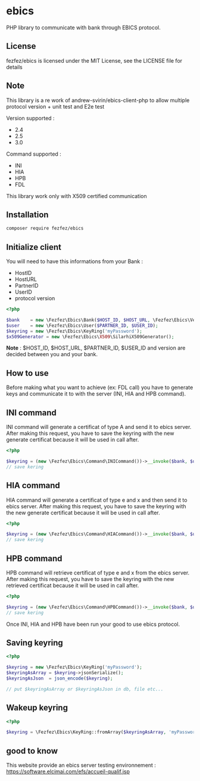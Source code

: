 # ebics

PHP library to communicate with bank through EBICS protocol.

## License
fezfez/ebics is licensed under the MIT License, see the LICENSE file for details

## Note
This library is a re work of andrew-svirin/ebics-client-php to allow multiple protocol version + unit test and E2e test

Version supported :

- 2.4
- 2.5
- 3.0

Command supported :

- INI
- HIA
- HPB
- FDL

This library work only with X509 certified communication

## Installation
```bash
composer require fezfez/ebics
```


## Initialize client

You will need to have this informations from your Bank : 

- HostID
- HostURL
- PartnerID
- UserID
- protocol version

```php
<?php

$bank    = new \Fezfez\Ebics\Bank($HOST_ID, $HOST_URL, \Fezfez\Ebics\Version::v24());
$user    = new \Fezfez\Ebics\User($PARTNER_ID, $USER_ID);
$keyring = new \Fezfez\Ebics\KeyRing('myPassword');
$x509Generator = new \Fezfez\Ebics\X509\SilarhiX509Generator();
```

**Note** : $HOST_ID, $HOST_URL, $PARTNER_ID, $USER_ID and version are decided between you and your bank.

## How to use

Before making what you want to achieve (ex: FDL call) you have to generate keys and communicate it to  with the server (INI, HIA and HPB command).

## INI command

INI command will generate a certificat of type A and send it to ebics server.
After making this request, you have to save the keyring with the new generate certificat because it will be used in call after.

```php
<?php

$keyring = (new \Fezfez\Ebics\Command\INICommand())->__invoke($bank, $user, $keyring, $x509Generator);
// save kering

```

## HIA command

HIA command will generate a certificat of type e and x and then send it to ebics server.
After making this request, you have to save the keyring with the new generate certificat because it will be used in call after.

```php
<?php

$keyring = (new \Fezfez\Ebics\Command\HIACommand())->__invoke($bank, $user, $keyring, $x509Generator);
// save kering 

```

## HPB command

HPB command will retrieve certificat of type e and x from the ebics server.
After making this request, you have to save the keyring with the new retrieved certificat because it will be used in call after.

```php
<?php

$keyring = (new \Fezfez\Ebics\Command\HPBCommand())->__invoke($bank, $user, $keyring);
// save kering

```

Once INI, HIA and HPB have been run your good to use ebics protocol.

## Saving keyring

```php
<?php

$keyring = new \Fezfez\Ebics\KeyRing('myPassword');
$keyringAsArray = $keyring->jsonSerialize(); 
$keyringAsJson  = json_encode($keyring); 

// put $keyringAsArray or $keyringAsJson in db, file etc...

```

## Wakeup keyring

```php
<?php

$keyring = \Fezfez\Ebics\KeyRing::fromArray($keyringAsArray, 'myPassword');

```

## good to know

This website provide an ebics server testing environnement : https://software.elcimai.com/efs/accueil-qualif.jsp 